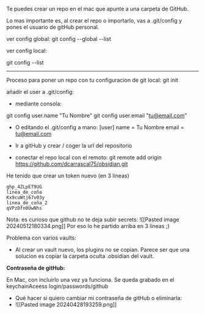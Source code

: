 
Te puedes crear un repo en el mac que apunte a una carpeta de GitHub.

Lo mas importante es, al crear el repo o importarlo, vas a .git/config y pones el usuario de gitHub personal. 

ver config global:
git config --global --list

ver config local:

git config --list

----
Proceso para poner un repo con tu configuracion de git local:
git init

 añadir el user a .git/config:

  - mediante consola:
  
   git config user.name "Tu Nombre"
   git config user.email "tu@email.com"

  - O editando el .git/config a mano: 
    [user]
      name = Tu Nombre
      email = tu@email.com

- Ir a gitHub y crear / coger la url del repositorio
- conectar el repo local con el remoto:
git remote add origin https://github.com/dcarrascal75/obsidian.git

He tenido que crear un token nuevo (en 3 lineas)

```
ghp_4ZLpET9UG
linea_de_coña
Kx9cuWtj67v03y
linea_de_coña_2
qVPzDfn0UwNhs

```

Nota: es curioso que github no te deja subir secrets:
![[Pasted image 20240512180334.png]]
Por eso lo he partido arriba en 3 lineas ;)

Problema con varios vaults: 
- Al crear un vault nuevo, los plugins no se copian. Parece ser que una solucion es copiar la carpeta oculta .obsidian del vault.

**Contraseña de gitHub:**

En Mac, con incluirlo una vez ya funciona. Se queda grabado en el keychainAceess
login/passwords/github

- Qué hacer si quiero cambiar mi contraseña de gitHub o eliminarla:
- ![[Pasted image 20240428193259.png]]
  
  
